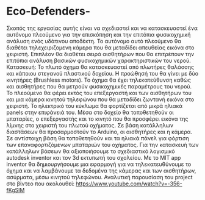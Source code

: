 # Eco-Defenders-
Σκοπός της εργασίας αυτής είναι να σχεδιαστεί και να κατασκευαστεί ένα αυτόνομο πλεούμενο για την επισκόπηση και  την επιτόπια φυσικοχημική ανάλυση ενός υδάτινου αποδέκτη. Το αυτόνομο αυτό πλεούμενο θα διαθέτει τηλεχειριζομενη κάμερα που θα μεταδίδει απευθείας εικόνα στο χειριστή. Επιπλέον θα διαθέτει σειρά αισθητήρων που θα επιτρέπουν την επιτόπια ανάλυση βασικών φυσικοχημικών χαρακτηριστικών του νερού. Κατασκευή: Το πλωτό όχημα θα κατασκευαστεί από πλωτήρες θαλάσσης και κάποιου στεγανού πλαστικού δοχείου. Η προώθησή του θα γίνει με δύο κινητήρες (Brushless motors). Το όχημα θα έχει τηλεκατεύθυνση καθώς και αισθητήρες που θα μετρούν φυσικοχημικές παραμέτρους του νερού. Το πλεούμενο θα φέρει εκτός του επεξεργαστή και των αισθητήρων του και μια κάμερα κινητού τηλεφώνου που θα μεταδίδει  ζωντανή εικόνα στο χειριστή. Το ηλεκτρικό του κύκλωμα θα φορτίζεται από μικρά ηλιακά panels στην επιφάνειά του. Μέσα στο δοχείο θα τοποθετηθούν οι μπαταρίες, ο επεξεργαστής και το κινητό που θα προσφέρει εικόνα της λίμνης στο χειριστή του πλωτού οχήματος. Σε βάση κατάλληλων διαστάσεων θα προσαρμοστούν το Arduino, οι αισθητήρες και η κάμερα. Σε αντίστοιχη βάση θα τοποθετηθούν και τα ηλιακά πάνελ για φόρτιση των επαναφορτιζόμενων μπαταριών του οχήματος. Για την κατασκευή των κατάλληλων βάσεων θα αξιοποιήσουμε το σχεδιαστικό λογισμικό autodesk inventor και τον 3d εκτυπωτή του σχολείου. Με το MIT app inventor θα δημιουργήσουμε μια εφαρμογή για να τηλεκατευθύνουμε το όχημα και να λαμβάνουμε τα δεδομένα της κάμερας και των αισθητήρων, ασύρματα, μέσω κινητού τηλεφώνου. 
Αναλυτική παρουσίαση του project στο βίντεο που ακολουθεί:
https://www.youtube.com/watch?v=-356-fKgSlM

